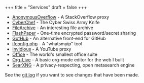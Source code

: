 +++
title = "Services"
draft = false
+++

- [AnonymousOverflow](https://ao.cleberg.net/) - A StackOverflow proxy
- [CyberChef](https://cyberchef.cleberg.net/) - The Cyber Swiss Army Knife
- [FileArchive](https://files.cleberg.net/) - An interesting file archive
- [FlashPaper](https://paste.cleberg.net/) - One-time encrypted password/secret sharing
- [GotHub](https://gh.cleberg.net/) - An alternative front-end for GitHub
- [ifconfig.php](https://ip.cleberg.net/) - A \"whatsmyip\" tool
- [Invidious](https://invidious.cleberg.net/) - A YouTube proxy
- [Office](https://office.cleberg.net/) - The world\'s smallest office suite
- [Org-Live](https://org.cleberg.net/) - A basic org-mode editor for the web I built
- [SearXNG](https://search.cleberg.net/) - A privacy-respecting, open metasearch engine

See the [git log](https://git.cleberg.net/?p=cleberg.net.git;a=history;f=content/services/index.org;h=b9ecca2567a02711a33bb633d45f790610ed9214;hb=HEAD) if you want to see changes that have been made.
